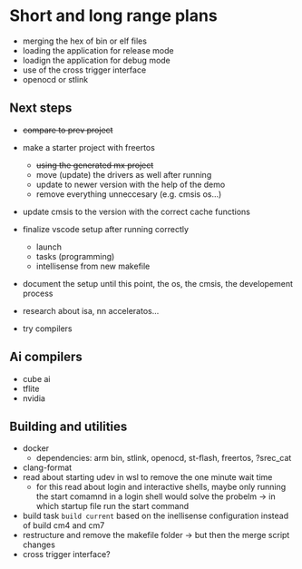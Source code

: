 # Short and long range plans

* merging the hex of bin or elf files
* loading the application for release mode
* loadign the application for debug mode
* use of the cross trigger interface
* openocd or stlink

## Next steps

* ~~compare to prev project~~
* make a starter project with freertos
  * ~~using the generated mx project~~
  * move (update) the drivers as well after running
  * update to newer version with the help of the demo
  * remove everything unneccesary (e.g. cmsis os...)
* update cmsis to the version with the correct cache functions
* finalize vscode setup after running correctly
  * launch
  * tasks (programming)
  * intellisense from new makefile
* document the setup until this point, the os, the cmsis, the developement process

* research about isa, nn acceleratos...
* try compilers

## Ai compilers

* cube ai
* tflite
* nvidia

## Building and utilities

* docker
  * dependencies: arm bin, stlink, openocd, st-flash, freertos, ?srec_cat
* clang-format
* read about starting udev in wsl to remove the one minute wait time
  * for this read about login and interactive shells, maybe only running the start comamnd in a login shell would solve the probelm -> in which startup file run the start command
* build task `build current` based on the inellisense configuration instead of build cm4 and cm7
* restructure and remove the makefile folder -> but then the merge script changes
* cross trigger interface?
